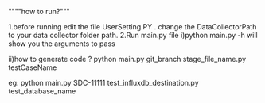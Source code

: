 """"how to run?"""


1.before running edit the file UserSetting.PY .
change the DataCollectorPath to your data collector folder path.
2.Run main.py file 
  i)python main.py -h will show you the arguments to pass
  
  ii)how to generate code ?
   python main.py git_branch stage_file_name.py testCaseName
   
   
   eg:
   python main.py SDC-11111 test_influxdb_destination.py test_database_name 
